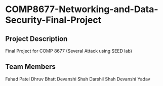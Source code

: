 # COMP8677-Networking-and-Data-Security-Final-Project

## Project Description
Final Project for COMP 8677 (Several Attack using SEED lab)

## Team Members

Fahad Patel
Dhruv Bhatt 
Devanshi Shah
Darshil Shah
Devanshi Yadav

